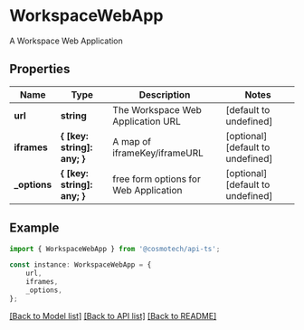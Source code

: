 # WorkspaceWebApp

A Workspace Web Application

## Properties

Name | Type | Description | Notes
------------ | ------------- | ------------- | -------------
**url** | **string** | The Workspace Web Application URL | [default to undefined]
**iframes** | **{ [key: string]: any; }** | A map of iframeKey/iframeURL | [optional] [default to undefined]
**_options** | **{ [key: string]: any; }** | free form options for Web Application | [optional] [default to undefined]

## Example

```typescript
import { WorkspaceWebApp } from '@cosmotech/api-ts';

const instance: WorkspaceWebApp = {
    url,
    iframes,
    _options,
};
```

[[Back to Model list]](../README.md#documentation-for-models) [[Back to API list]](../README.md#documentation-for-api-endpoints) [[Back to README]](../README.md)
